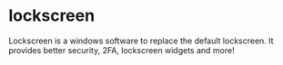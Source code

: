# lockscreen
Lockscreen is a windows software to replace the default lockscreen. It provides better security, 2FA, lockscreen widgets and more!
